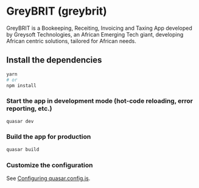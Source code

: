 # GreyBRIT (greybrit)

GreyBRIT is a Bookeeping, Receiting, Invoicing and Taxing App developed by Greysoft Technologies, an African Emerging Tech giant, developing African centric solutions, tailored for African needs.

## Install the dependencies
```bash
yarn
# or
npm install
```

### Start the app in development mode (hot-code reloading, error reporting, etc.)
```bash
quasar dev
```


### Build the app for production
```bash
quasar build
```

### Customize the configuration
See [Configuring quasar.config.js](https://v2.quasar.dev/quasar-cli-webpack/quasar-config-js).
